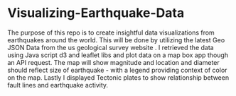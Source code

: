 # Visualizing-Earthquake-Data

The purpose of this repo is to create insightful data visualizations from earthquakes around the world. This will be done by utilizing the latest Geo JSON Data from the us geological survey website . I retrieved the data using Java script d3 and leaflet libs and plot data on a map box app though an API request. The map will show magnitude and location and diameter should reflect size of earthquake - with a legend providing context of color on the  map. Lastly I displayed Tectonic plates to show relationship between fault lines and earthquake activity.
